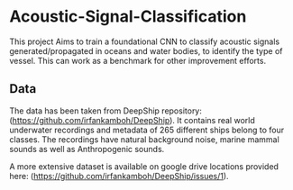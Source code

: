 # Acoustic-Signal-Classification
This project Aims to train a foundational CNN to classify acoustic signals generated/propagated in oceans and water bodies, to identify the type of vessel. This can work as a benchmark for other improvement efforts.

## Data
The data has been taken from DeepShip repository: (https://github.com/irfankamboh/DeepShip). It contains real world underwater recordings and metadata of 265 different ships belong
to four classes. The recordings have natural background noise, marine mammal sounds as well as Anthropogenic sounds.

A more extensive dataset is available on google drive locations provided here: (https://github.com/irfankamboh/DeepShip/issues/1). 
